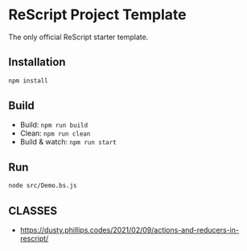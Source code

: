 # ReScript Project Template

The only official ReScript starter template.

## Installation

```sh
npm install
```

## Build

- Build: `npm run build`
- Clean: `npm run clean`
- Build & watch: `npm run start`

## Run

```sh
node src/Demo.bs.js
```

## CLASSES
- https://dusty.phillips.codes/2021/02/09/actions-and-reducers-in-rescript/